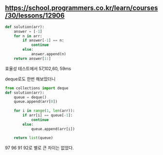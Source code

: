 https://school.programmers.co.kr/learn/courses/30/lessons/12906
---

```python
def solution(arr):
    answer = [-1]
    for n in arr:
        if answer[-1] == n:
            continue
        else:
            answer.append(n)
    return answer[1:]
```
효율성 테스트에서 57,102,60, 59ms

deque로도 한번 해보았더니

```python
from collections import deque
def solution(arr):
    queue = deque()
    queue.append(arr[0])
    
    for i in range(1, len(arr)):
        if arr[i] == queue[-1]:
            continue
        else:
            queue.append(arr[i])
        
    return list(queue)
```
97 96 91 92로 별로 큰 차이는 없었다. 
